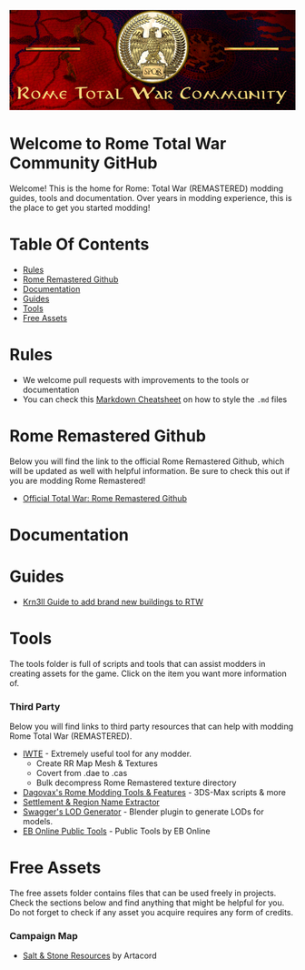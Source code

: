 ![Workshop_header_template](/Workshop_header_template.png)
# Welcome to Rome Total War Community GitHub
Welcome! This is the home for Rome: Total War (REMASTERED) modding guides, tools and documentation. Over years in modding experience, this is the place to get you started modding!

# Table Of Contents

* [Rules](#rules)
* [Rome Remastered Github](#rome-remastered-github)
* [Documentation](#documentation)
* [Guides](#guides)
* [Tools](#tools)
* [Free Assets](#free-assets)

# Rules

* We welcome pull requests with improvements to the tools or documentation
* You can check this [Markdown Cheatsheet](https://github.com/adam-p/markdown-here/wiki/Markdown-Cheatsheet) on how to style the `.md` files


# Rome Remastered Github

Below you will find the link to the official Rome Remastered Github, which will be updated as well with helpful information. Be sure to check this out if you are modding Rome Remastered!

* [Official Total War: Rome Remastered Github](https://github.com/FeralInteractive/romeremastered)

# Documentation

# Guides

* [Krn3ll Guide to add brand new buildings to RTW](/guides/krn3ll_building_guide.md)

# Tools

The tools folder is full of scripts and tools that can assist modders in creating assets for the game. Click on the item you want more information of.

### Third Party

Below you will find links to third party resources that can help with modding Rome Total War (REMASTERED).

* [IWTE](https://wiki.twcenter.net/index.php?title=IWTE) - Extremely useful tool for any modder.
  * Create RR Map Mesh & Textures
  * Covert from .dae to .cas
  * Bulk decompress Rome Remastered texture directory
* [Dagovax's Rome Modding Tools & Features](https://github.com/Dagovax/Rome-Total-War-Tools-and-Features) - 3DS-Max scripts & more 
* [Settlement & Region Name Extractor](https://github.com/zkajo/RTW-Region-Extractor)
* [Swagger's LOD Generator](https://github.com/iamemc/LOD_Generator) - Blender plugin to generate LODs for models. 
* [EB Online Public Tools](https://gitlab.com/eb-online/tools) - Public Tools by EB Online

# Free Assets

The free assets folder contains files that can be used freely in projects. Check the sections below and find anything that might be helpful for you. Do not forget to check if any asset you acquire requires any form of credits.

### Campaign Map
* [Salt & Stone Resources](/assets/campaign_map/stonesalt.md) by Artacord